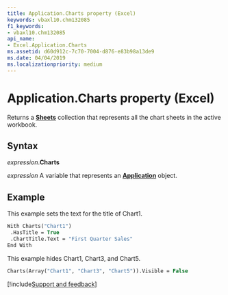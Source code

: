 ```yaml
---
title: Application.Charts property (Excel)
keywords: vbaxl10.chm132085
f1_keywords:
- vbaxl10.chm132085
api_name:
- Excel.Application.Charts
ms.assetid: d60d912c-7c70-7004-d876-e83b98a13de9
ms.date: 04/04/2019
ms.localizationpriority: medium
---
```



# Application.Charts property (Excel)

Returns a **[Sheets](Excel.Sheets.md)** collection that represents all the chart sheets in the active workbook.


## Syntax

_expression_.**Charts**

_expression_ A variable that represents an **[Application](Excel.Application(object).md)** object.


## Example

This example sets the text for the title of Chart1.

```vb
With Charts("Chart1") 
 .HasTitle = True 
 .ChartTitle.Text = "First Quarter Sales" 
End With
```

This example hides Chart1, Chart3, and Chart5.

```vb
Charts(Array("Chart1", "Chart3", "Chart5")).Visible = False
```



[!include[Support and feedback](~/includes/feedback-boilerplate.md)]